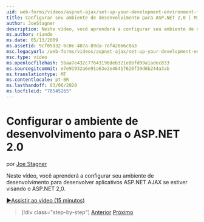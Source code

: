 ```yaml
---
uid: web-forms/videos/aspnet-ajax/set-up-your-development-environment-for-aspnet-20
title: Configurar seu ambiente de desenvolvimento para ASP.NET 2,0 | Microsoft Docs
author: JoeStagner
description: Neste vídeo, você aprenderá a configurar seu ambiente de desenvolvimento para desenvolver aplicativos ASP.NET AJAX se estiver visando o ASP.NET 2,0.
ms.author: riande
ms.date: 05/13/2009
ms.assetid: 9cf05d32-6c0e-487a-89da-7ef42666c0a3
msc.legacyurl: /web-forms/videos/aspnet-ajax/set-up-your-development-environment-for-aspnet-20
msc.type: video
ms.openlocfilehash: 5baa7e432c77643196deb321e8bfd99a1adec833
ms.sourcegitcommit: e7e91932a6e91a63e2e46417626f39d6b244a3ab
ms.translationtype: MT
ms.contentlocale: pt-BR
ms.lasthandoff: 03/06/2020
ms.locfileid: "78545265"
---
```

# <a name="set-up-your-development-environment-for-aspnet-20"></a>Configurar o ambiente de desenvolvimento para o ASP.NET 2.0

por [Joe Stagner](https://github.com/JoeStagner)

Neste vídeo, você aprenderá a configurar seu ambiente de desenvolvimento para desenvolver aplicativos ASP.NET AJAX se estiver visando o ASP.NET 2,0.

[&#9654;Assistir ao vídeo (15 minutos)](https://channel9.msdn.com/Blogs/ASP-NET-Site-Videos/set-up-your-development-environment-for-aspnet-20)

> [!div class="step-by-step"]
> [Anterior](set-up-your-development-environment-for-aspnet-35.md)
> [Próximo](how-do-i-customize-error-handling-for-the-aspnet-ajax-updatepanel.md)
